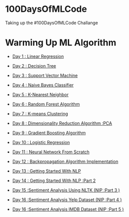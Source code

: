# 100DaysOfMLCode
Taking up the #100DaysOfMLCode Challange 

# Warming Up ML Algorithm 

* <a href = "https://github.com/TheCaffeineDev/100DaysOfMLCode/tree/master/1.%20Linear%20Regression%20(Day-1)">Day 1 : Linear Regression</a>

* <a href = "https://github.com/TheCaffeineDev/100DaysOfMLCode/tree/master/2.%20Decision%20Tree%20(Day-2)">Day 2 : Decision Tree</a>

* <a href = "https://github.com/TheCaffeineDev/100DaysOfMLCode/tree/master/3.%20Support%20Vector%20Machine%20(Day-3)">Day 3 : Support Vector Machine</a>

* <a href = "https://github.com/TheCaffeineDev/100DaysOfMLCode/tree/master/4.%20Naive%20Bayes%20Algorithm%20(Day-4)">Day 4 : Naive Bayes Classifier</a>

* <a href = "https://github.com/TheCaffeineDev/100DaysOfMLCode/tree/master/5.%20%20K-Nearest%20Neighbor">Day 5 : K-Nearest Neighbor</a>

* <a href = "https://github.com/TheCaffeineDev/100DaysOfMLCode/tree/master/6.%20Random%20Forest%20Algorithm%20(Day%20-6)">Day 6 : Random Forest Algorithm</a>

* <a href = "https://github.com/TheCaffeineDev/100DaysOfMLCode/tree/master/7.%20K-means%20Clustering%20(Day-7)">Day 7 : K-means Clustering</a>

* <a href = "https://github.com/TheCaffeineDev/100DaysOfMLCode/tree/master/8.%20Dimensionality%20Reduction%20Algorithm%20(Day%20-8)">Day 8 : Dimensionality Reduction Algorithm :PCA</a>

* <a href = "https://github.com/TheCaffeineDev/100DaysOfMLCode/tree/master/9.%20Gradient%20Boosting%20Algorithm%20(Day-9)">Day 9 : Gradient Boosting Algorithm</a>

* <a href = "https://github.com/TheCaffeineDev/100DaysOfMLCode/tree/master/10.%20Logistic%20Regression%20(Day-10)">Day 10 : Logistic Regression</a>

* <a href = "https://github.com/TheCaffeineDev/100DaysOfMLCode/tree/master/11.%20Neural%20Network%20From%20%20Scratch%20(Day-11)">Day 11 : Neural Network From Scratch</a>

* <a href = "https://github.com/TheCaffeineDev/100DaysOfMLCode/tree/master/12.%20Backpropagation%20Algorithm%20Neural%20Network%20(Day-12)">Day 12 : Backpropagation Algorithm Implementation</a>

* <a href = "https://github.com/TheCaffeineDev/100DaysOfMLCode/tree/master/13.%20NLP">Day 13 : Getting Started With NLP</a>

* <a href = "https://github.com/TheCaffeineDev/100DaysOfMLCode/tree/master/14.%20NlP%20-Part%202">Day 14 : Getting Started With NLP :Part 2</a>

* <a href = "https://github.com/TheCaffeineDev/100DaysOfMLCode/tree/master/15.%20NLP-%20Part%203%20(Sentiment%20Analysis)">Day 15 :Sentiment Analysis Using NLTK (NlP :Part 3 ) </a>

* <a href = "https://github.com/TheCaffeineDev/100DaysOfMLCode/tree/master/16.%20NLP%20-Part%204%20(Sentiment%20Analysis)">Day 16 :Sentiment Analysis Yelp Dataset (NlP :Part 4 ) </a>

* <a href = "https://github.com/TheCaffeineDev/100DaysOfMLCode/tree/master/17.%20NLP%20-Part%205%20(Sentiment%20Analysis)">Day 16 :Sentiment Analysis IMDB Dataset (NlP :Part 5 ) </a>
